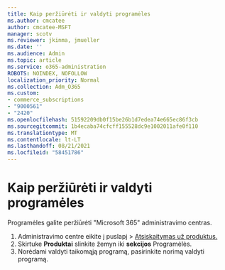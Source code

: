```yaml
---
title: Kaip peržiūrėti ir valdyti programėles
ms.author: cmcatee
author: cmcatee-MSFT
manager: scotv
ms.reviewer: jkinma, jmueller
ms.date: ''
ms.audience: Admin
ms.topic: article
ms.service: o365-administration
ROBOTS: NOINDEX, NOFOLLOW
localization_priority: Normal
ms.collection: Adm_O365
ms.custom:
- commerce_subscriptions
- "9000561"
- "2420"
ms.openlocfilehash: 51592209db0f15be26b1d7edea74e665ec86f3cb
ms.sourcegitcommit: 1b4ecaba74cfcff155528dc9e1002011afe0f110
ms.translationtype: MT
ms.contentlocale: lt-LT
ms.lasthandoff: 08/21/2021
ms.locfileid: "58451786"
---
```

# <a name="how-to-view-and-manage-apps"></a>Kaip peržiūrėti ir valdyti programėles

Programėles galite peržiūrėti "Microsoft 365" administravimo centras.

1. Administravimo centre eikite į puslapį  >  [Atsiskaitymas už produktus.](https://go.microsoft.com/fwlink/p/?linkid=842054)
2. Skirtuke **Produktai** slinkite žemyn iki **sekcijos** Programėlės.
3. Norėdami valdyti taikomąją programą, pasirinkite norimą valdyti programą.